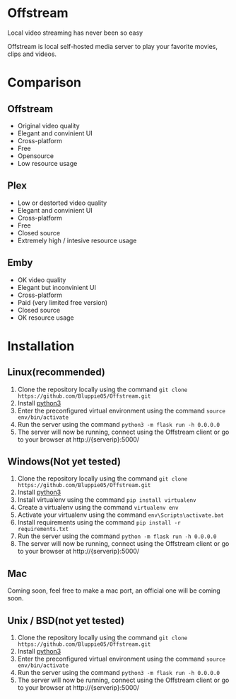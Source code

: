 # Offstream
Local video streaming has never been so easy

Offstream is local self-hosted media server to play your favorite movies, clips and videos.

# Comparison
## Offstream
- Original video quality
- Elegant and convinient UI
- Cross-platform
- Free
- Opensource
- Low resource usage

## Plex
- Low or destorted video quality
- Elegant and convinient UI
- Cross-platform
- Free
- Closed source
- Extremely high / intesive resource usage

## Emby
- OK video quality
- Elegant but inconvinient UI
- Cross-platform
- Paid (very limited free version)
- Closed source
- OK resource usage

# Installation
## Linux(recommended)
1. Clone the repository locally using the command `git clone https://github.com/Bluppie05/Offstream.git`
2. Install [python3](https://python.org/)
3. Enter the preconfigured virtual environment using the command `source env/bin/activate`
4. Run the server using the command `python3 -m flask run -h 0.0.0.0`
5. The server will now be running, connect using the Offstream client or go to your browser at http://{serverip}:5000/

## Windows(Not yet tested)
1. Clone the repository locally using the command `git clone https://github.com/Bluppie05/Offstream.git`
2. Install [python3](https://python.org/)
3. Install virtualenv using the command `pip install virtualenv`
4. Create a virtualenv using the command `virtualenv env`
5. Activate your virtualenv using the command `env\Scripts\activate.bat`
6. Install requirements using the command `pip install -r requirements.txt`
7. Run the server using the command `python -m flask run -h 0.0.0.0`
8. The server will now be running, connect using the Offstream client or go to your browser at http://{serverip}:5000/

## Mac
Coming soon, feel free to make a mac port, an official one will be coming soon.

## Unix / BSD(not yet tested)
1. Clone the repository locally using the command `git clone https://github.com/Bluppie05/Offstream.git`
2. Install [python3](https://python.org/)
3. Enter the preconfigured virtual environment using the command `source env/bin/activate`
4. Run the server using the command `python3 -m flask run -h 0.0.0.0`
5. The server will now be running, connect using the Offstream client or go to your browser at http://{serverip}:5000/



